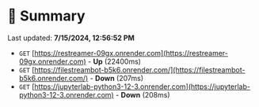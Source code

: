 # 📖 Summary
Last updated: **7/15/2024, 12:56:52 PM**

- `GET` [https://restreamer-09gx.onrender.com](https://restreamer-09gx.onrender.com) - **Up** (22400ms)
- `GET` [https://filestreambot-b5k6.onrender.com/](https://filestreambot-b5k6.onrender.com/) - **Down** (207ms)
- `GET` [https://jupyterlab-python3-12-3.onrender.com](https://jupyterlab-python3-12-3.onrender.com) - **Down** (208ms)
